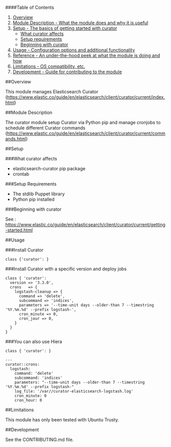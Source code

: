 ####Table of Contents

1. [Overview](#overview)
2. [Module Description - What the module does and why it is useful](#module-description)
3. [Setup - The basics of getting started with curator](#setup)
    * [What curator affects](#what-curator-affects)
    * [Setup requirements](#setup-requirements)
    * [Beginning with curator](#beginning-with-curator)
4. [Usage - Configuration options and additional functionality](#usage)
5. [Reference - An under-the-hood peek at what the module is doing and how](#reference)
5. [Limitations - OS compatibility, etc.](#limitations)
6. [Development - Guide for contributing to the module](#development)

##Overview

This module manages Elasticsearch Curator (https://www.elastic.co/guide/en/elasticsearch/client/curator/current/index.html)

##Module Description

The curator module setup Curator via Python pip and manage cronjobs to schedule different Curator commands (https://www.elastic.co/guide/en/elasticsearch/client/curator/current/commands.html)

##Setup

###What curator affects

* elasticsearch-curator pip package
* crontab

###Setup Requirements

* The stdlib Puppet library
* Python pip installed

###Beginning with curator

See : https://www.elastic.co/guide/en/elasticsearch/client/curator/current/getting-started.html

##Usage

###Install Curator

```
class {'curator': }
```

###Install Curator with a specific version and deploy jobs

```
class { 'curator':
  version => '3.3.0',
  crons   => {
    logstash-cleanup => {
      command => 'delete',
      subcommand => 'indices',
      parameters => '--time-unit days --older-than 7 --timestring '%Y.%m.%d' --prefix logstash-',
      cron_minute => 0,
      cron_jour => 0,
    }
  }
}
```

###You can also use Hiera

```
class { 'curator': }
```

```
---
curator::crons:
  logstash:
    command: 'delete'
    subcommand: 'indices'
    parameters: "--time-unit days --older-than 7 --timestring '%Y.%m.%d' --prefix logstash-"
    log_file: '/var//curator-elasticsearch-logstash.log'
    cron_minute: 0
    cron_hour: 0
```


##Limitations

This module has only been tested with Ubuntu Trusty.

##Development

See the CONTRIBUTING.md file.
